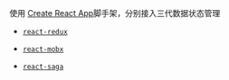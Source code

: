 使用 [Create React App](https://github.com/facebookincubator/create-react-app)脚手架，分别接入三代数据状态管理

* [`react-redux`](https://github.com/cc616/cra-demo/tree/react-redux)

* [`react-mobx`](https://github.com/cc616/cra-demo/tree/react-mobx)

* [`react-saga`](https://github.com/cc616/cra-demo/tree/react-saga)
